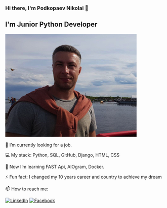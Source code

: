 ### Hi there, I'm Podkopaev Nikolai 👋

## I'm Junior Python Developer
![Photo](https://github.com/ForwardingAgent/ForwardingAgent/blob/main/FotoCV_1.jpeg)

🔭 I’m currently looking for a job.

:computer: My stack: Python, SQL, GitHub, Django, HTML, CSS


🌱 Now I’m learning FAST Api, AIOgram, Docker.


⚡ Fun fact: I changed my 10 years career and country to achieve my dream


📫 How to reach me: 

[![LinkedIn][linkedin-shield]][linkedin-url]
[![Facebook][Facebook-shield]][Facebook-url]



[linkedin-shield]: https://img.shields.io/badge/linkedin-%230077B5.svg?style=for-the-badge&logo=linkedin&logoColor=white
[linkedin-url]: https://linkedin.com/in/npodkopaev

[Facebook-shield]: https://img.shields.io/badge/Facebook-%231877F2.svg?style=for-the-badge&logo=Facebook&logoColor=white
[Facebook-url]: https://www.facebook.com/nikolay.podkopaev


